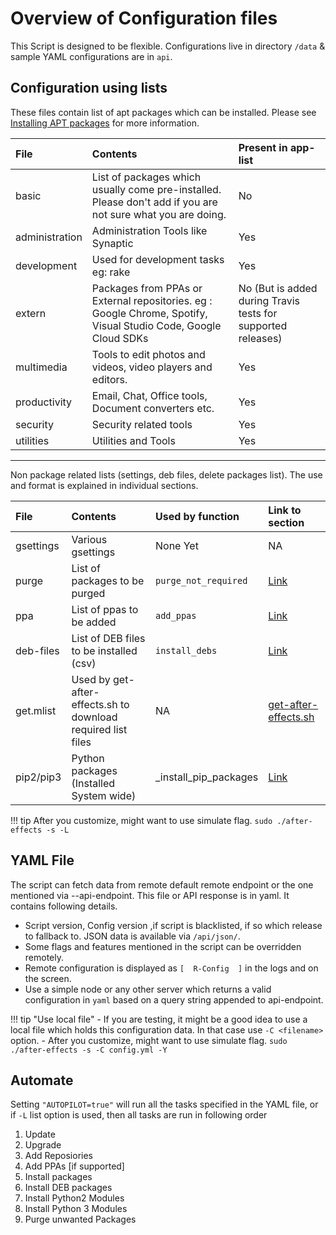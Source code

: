 # Overview of Configuration files

This Script is designed to be flexible. Configurations live in directory `/data` & sample YAML configurations are in `api`.

## Configuration using  lists

These files contain list of apt packages which can be installed. Please see [Installing APT packages](tasks/apt) for more information.

| File | Contents | Present in app-list |
|:-----|:---------|:--------|
| basic | List of packages which usually come pre-installed. Please don't add if you are not sure what you are doing. | No |
| administration | Administration Tools like Synaptic | Yes |
| development | Used for development tasks eg: rake | Yes |
| extern | Packages from PPAs or External repositories. eg : Google Chrome, Spotify, Visual Studio Code, Google Cloud SDKs | No (But is added during Travis tests for supported releases) |
| multimedia | Tools to edit photos and videos, video players and editors. | Yes |
| productivity | Email, Chat, Office tools, Document converters etc. | Yes |
| security | Security related tools | Yes |
| utilities | Utilities and Tools | Yes |

---
Non package related lists (settings, deb files, delete packages list). The use and format is explained in individual sections.

| File | Contents | Used by function | Link to section |
|:-----|:---------|:-----------------|:----------------|
| gsettings | Various gsettings | None Yet | NA |
| purge | List of packages to be purged | `purge_not_required` | [Link](tasks/#purge-unwanted-packages) |
| ppa | List of ppas to be added | `add_ppas` | [Link](tasks/#add-personal-package-archives-ppa) |
| deb-files | List of DEB files to be installed (csv) | `install_debs` | [Link](tasks/#install-debian-package-package-archives-deb-files)|
| get.mlist | Used by get-after-effects.sh to download required list files | NA | [get-after-effects.sh](https://github.com/tprasadtp/ubuntu-post-install/blob/master/get-after-effects.sh) | --- |
|pip2/pip3| Python packages (Installed System wide) | _install_pip_packages | [Link](tasks/#install-python-packages-via-pip)

!!! tip
    After you customize, might want to use simulate flag. `sudo ./after-effects -s -L`


## YAML File

The script can fetch data from remote default remote endpoint or the one mentioned via --api-endpoint. This file or API response is in yaml. It contains following details.

- Script version, Config version ,if script is blacklisted, if so which release to fallback to. JSON data is available via `/api/json/`.
- Some flags and features mentioned in the script can be overridden remotely.
- Remote configuration is displayed as `[  R-Config  ]` in the logs and on the screen.
- Use a simple node or any other server which returns a valid configuration in `yaml` based on a query string appended to api-endpoint.

!!! tip "Use local file"
    - If you are testing, it might be a good idea to use a local file which holds this configuration data. In that  case use `-C <filename>` option.
    - After you customize, might want to use simulate flag. `sudo ./after-effects -s -C config.yml -Y`

## Automate
Setting `"AUTOPILOT=true"` will run all the tasks specified in the YAML file, or if `-L` list option is used, then all tasks are run in following order

1. Update
2. Upgrade
3. Add Reposiories
4. Add PPAs [if supported]
5. Install packages
6. Install DEB packages
7. Install Python2 Modules
8. Install Python 3 Modules
9. Purge unwanted Packages
